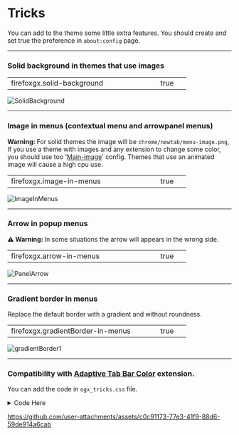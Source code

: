 # Tricks

<p>You can add to the theme some little extra features. You should create and set true the preference in <code>about:config</code> page.</p>
<hr>

### Solid background in themes that use images
<table><tr>
<td width="320px">firefoxgx.solid-background</td>
<td width="50px">true</td></tr>
</table>

![SolidBackground](https://github.com/user-attachments/assets/5689832c-c30a-4f7d-823a-86f1ae721bdc)
<hr>

### Image in menus (contextual menu and arrowpanel menus)

<p><b>Warning: </b>For solid themes the image will be <code>chrome/newtab/menu-image.png</code>, If you use a theme with images and any extension to change some color, you should use too '<a href="https://github.com/Godiesc/firefox-gx/tree/main/Extras/Main-Image">Main-image</a>' config. Themes that use an animated image will cause a high cpu use.</p>
<table><tr>
<td width="320px">firefoxgx.image-in-menus</td>
<td width="50px">true</td></tr>
</table>

![ImageInMenus](https://user-images.githubusercontent.com/22057609/228356808-02b9cb92-ba4b-4769-a870-8b41b638c18f.png)
<hr>

### Arrow in popup menus

<p><b>⚠ Warning: </b>In some situations the arrow will appears in the wrong side.</p>
<table><tr>
<td width="320px">firefoxgx.arrow-in-menus</td>
<td width="50px">true</td></tr>
</table>

![PanelArrow](https://github.com/user-attachments/assets/cc6dcc16-01c0-4d56-aa1a-8e488df5386e)
<hr>

### Gradient border in menus

<p>Replace the default border with a gradient and without roundness.</p>
<table><tr>
<td width="320px">firefoxgx.gradientBorder-in-menus</td>
<td width="50px">true</td></tr>
</table>

![gradientBorder1](https://github.com/user-attachments/assets/c95288e8-7e8c-402d-936d-57ecf5f34ac4)
<hr>

### Compatibility with [Adaptive Tab Bar Color](https://addons.mozilla.org/firefox/addon/adaptive-tab-bar-colour/) extension.
<p>You can add the code in <code>ogx_tricks.css</code> file.</p>
<details><summary>Code Here</summary>
    
```
:root {
  --my-new-accent-color: lch(from var(--lwt-accent-color) calc(l + 70) c h) !important;
  --toolbarbutton-icon-fill-attention: var(--my-new-accent-color) !important;
}

:root,
:root[lwtheme],
:root:not([lwtheme]) {
  --lwt-accent-color: color-mix(in srgb, var(--toolbar-bgcolor) 70%, var(--contrast-color)) !important;
}
```
</details>

https://github.com/user-attachments/assets/c0c91173-77e3-41f9-88d6-59de914a6cab
